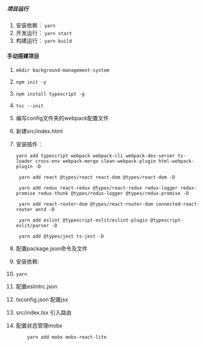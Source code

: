 <!--
 * @Author: hyy
 * @Date: 2020-12-29 16:58:01
 * @LastEditors: hyy
 * @LastEditTime: 2020-12-30 11:34:37
-->

##### 项目运行

1. 安装依赖：  ```yarn ```
2. 开发运行： ```yarn start```
3. 构建运行：  ```yarn build```
#### 手动搭建项目

1. ```mkdir background-management-system```
2. ```npm init -y```
3. ```npm install typescript -g```
4. ```tsc --init``` 
5. 编写config文件夹的webpack配置文件
6. 新建src/index.html
7. 安装插件：
   
   ```
   yarn add typescript webpack webpack-cli webpack-dev-server ts-loader cross-env webpack-merge clean-webpack-plugin html-webpack-plugin -D

    yarn add react @types/react react-dom @types/react-dom -D

    yarn add redux react-redux @types/react-redux redux-logger redux-promise redux-thunk @types/redux-logger @types/redux-promise -D

    yarn add react-router-dom @types/react-router-dom connected-react-router antd -D

    yarn add eslint @typescript-eslit/eslint-plugin @typescript-eslit/parser -D

    yarn add @types/jest ts-jest -D
    ```

8. 配置package.json命令及文件
9.  安装依赖:  
10. ```yarn``` 
11. 配置eslintrc.json
12. tsconfig.json 配置jsx
13. src/index.tsx 引入路由
14. 配置状态管理mobx 
    ```
        yarn add mobx mobx-react-lite
    ```